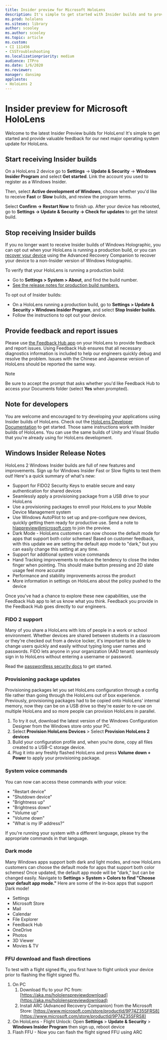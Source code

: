 ```yaml
---
title: Insider preview for Microsoft HoloLens
description: It's simple to get started with Insider builds and to provide valuable feedback for our next major operating system update for HoloLens.
ms.prod: hololens
ms.sitesec: library
author: scooley
ms.author: scooley
ms.topic: article
ms.custom: 
- CI 111456
- CSSTroubleshooting
ms.localizationpriority: medium
audience: ITPro
ms.date: 1/6/2020
ms.reviewer: 
manager: dansimp
appliesto:
- HoloLens 2
---
```


# Insider preview for Microsoft HoloLens

Welcome to the latest Insider Preview builds for HoloLens!  It's simple to get started and provide valuable feedback for our next major operating system update for HoloLens.

## Start receiving Insider builds

On a HoloLens 2 device go to **Settings** -> **Update & Security** -> **Windows Insider Program** and select **Get started**. Link the account you used to register as a Windows Insider.

Then, select **Active development of Windows**, choose whether you'd like to receive **Fast** or **Slow** builds, and review the program terms.

Select **Confirm -> Restart Now** to finish up. After your device has rebooted, go to **Settings -> Update & Security -> Check for updates** to get the latest build.

## Stop receiving Insider builds

If you no longer want to receive Insider builds of Windows Holographic, you can opt out when your HoloLens is running a production build, or you can [recover your device](hololens-recovery.md) using the Advanced Recovery Companion to recover your device to a non-Insider version of Windows Holographic.

To verify that your HoloLens is running a production build:

- Go to **Settings > System > About**, and find the build number.
- [See the release notes for production build numbers.](hololens-release-notes.md)

To opt out of Insider builds:

- On a HoloLens running a production build, go to **Settings > Update & Security > Windows Insider Program**, and select **Stop Insider builds**.
- Follow the instructions to opt out your device.

## Provide feedback and report issues

Please use [the Feedback Hub app](hololens-feedback.md) on your HoloLens to provide feedback and report issues. Using Feedback Hub ensures that all necessary diagnostics information is included to help our engineers quickly debug and resolve the problem.  Issues with the Chinese and Japanese version of HoloLens should be reported the same way.

> [!NOTE]
> Be sure to accept the prompt that asks whether you'd like Feedback Hub to access your Documents folder (select **Yes** when prompted).

## Note for developers

You are welcome and encouraged to try developing your applications using Insider builds of HoloLens.  Check out the [HoloLens Developer Documentation](https://developer.microsoft.com/windows/mixed-reality/development) to get started. Those same instructions work with Insider builds of HoloLens.  You can use the same builds of Unity and Visual Studio that you're already using for HoloLens development.


## Windows Insider Release Notes

HoloLens 2 Windows Insider builds are full of new features and improvements.  Sign up for Windows Insider Fast or Slow flights to test them out!
Here's a quick summary of what's new:

- Support for FIDO2 Security Keys to enable secure and easy authentication for shared devices
- Seamlessly apply a provisioning package from a USB drive to your HoloLens
- Use a provisioning packages to enroll your HoloLens to your Mobile Device Management system
- Use Windows AutoPilot to set up and pre-configure new devices, quickly getting them ready for productive use.  Send a note to hlappreview@microsoft.com to join the preview.
- Dark Mode - HoloLens customers can now choose the default mode for apps that support both color schemes! Based on customer feedback, with this update we are setting the default app mode to "dark," but you can easily change this setting at any time. 
- Support for additional system voice commands
- Hand Tracking improvements to reduce the tendency to close the index finger when pointing. This should make button pressing and 2D slate usage feel more accurate
- Performance and stability improvements across the product
- More information in settings on HoloLens about the policy pushed to the device

Once you've had a chance to explore these new capabilities, use the Feedback Hub app to let us know what you think. Feedback you provide in the Feedback Hub goes directly to our engineers.

### FIDO 2 support
Many of you share a HoloLens with lots of people in a work or school environment.  Whether devices are shared between students in a classroom or they're checked out from a device locker, it's important to be able to change users quickly and easily without typing long user names and passwords.  FIDO lets anyone in your organization (AAD tenant) seamlessly sign in to HoloLens without entering a username or password.

Read the [passwordless security docs](https://docs.microsoft.com/azure/active-directory/authentication/howto-authentication-passwordless-security-key) to get started.

### Provisioning package updates
Provisioning packages let you set HoloLens configuration through a config file rather than going through the HoloLens out of box experience.  Previously, provisioning packages had to be copied onto HoloLens' internal memory, now they can be on a USB drive so they're easier to re-use on multiple HoloLens and so more people can provision HoloLens in parallel.

1. To try it out, download the latest version of the Windows Configuration Designer from the Windows store onto your PC.  
1. Select **Provision HoloLens Devices** > Select **Provision HoloLens 2 devices**
1. Build your configuration profile and, when you're done, copy all files created to a USB-C storage device.
1. Plug it into any freshly flashed HoloLens and press **Volume down + Power** to apply your provisioning package.

### System voice commands
You can now can access these commands with your voice:
- "Restart device"
- "Shutdown device"
- "Brightness up"
- "Brightness down"
- "Volume up"
- "Volume down"
- "What is my IP address?"

If you're running your system with a different language, please try the appropriate commands in that language.

### Dark mode
Many Windows apps support both dark and light modes, and now HoloLens customers can choose the default mode for apps that support both color schemes! Once updated, the default app mode will be "dark," but can be changed easily. Navigate to **Settings > System > Colors to find "Choose your default app mode."**
Here are some of the in-box apps that support Dark mode!
- Settings
- Microsoft Store
- Mail
- Calendar
- File Explorer
- Feedback Hub
- OneDrive
- Photos
- 3D Viewer
- Movies & TV

### FFU download and flash directions
To test with a flight signed ffu, you first have to flight unlock your device prior to flashing the flight signed ffu.
1. On PC
    1. Download ffu to your PC from: [https://aka.ms/hololenspreviewdownload](https://aka.ms/hololenspreviewdownload)
    1. Install ARC (Advanced Recovery Companion) from the Microsoft Store: [https://www.microsoft.com/store/productId/9P74Z35SFRS8](https://www.microsoft.com/store/productId/9P74Z35SFRS8) 
1. On HoloLens - Flight Unlock: Open **Settings** > **Update & Security** > **Windows Insider Program** then sign up, reboot device
1. Flash FFU - Now you can flash the flight signed FFU using ARC 
